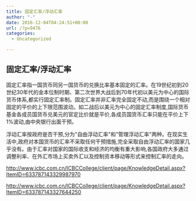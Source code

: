 ```yaml
---
title: 固定汇率/浮动汇率
author: "-"
date: 2016-12-04T04:24:51+00:00
url: /?p=9476
categories:
  - Uncategorized

---
```

## 固定汇率/浮动汇率
固定汇率指一国货币同另一国货币的兑换比率基本固定的汇率。在19世纪初到20世纪30年代的金本位制时期、第二次世界大战后到70年代初以美元为中心的国际货币体系,都实行固定汇率制。固定汇率并非汇率完全固定不动,而是围绕一个相对固定的平价的上下限范围波动。如二战后以美元为中心的固定汇率制度,国际货币基金各成员国货币兑美元的官定比价就是平价,各成员国货币汇率只能在平价上下1%波动,由中央银行出面干预。


浮动汇率按政府是否干预,分为"自由浮动汇率"和"管理浮动汇率"两种。在现实生活中,政府对本国货币的汇率不采取任何干预措施,完全采取自由浮动汇率的国家几乎没有。由于汇率对国家的国际收支和经济的均衡有重大影响,各国政府大多通过调整利率、在外汇市场上买卖外汇以及控制资本移动等形式来控制汇率的走向。


http://www.icbc.com.cn/ICBCCollege/client/page/KnowledgeDetail.aspx?ItemID=633787143329987970

http://www.icbc.com.cn/ICBCCollege/client/page/KnowledgeDetail.aspx?ItemID=633787143327644250